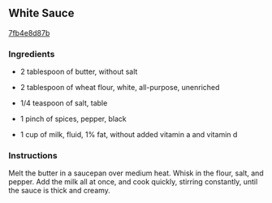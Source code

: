 ## White Sauce

[7fb4e8d87b](http://www.epicurious.com/recipes/food/views/white-sauce-382141)

### Ingredients

 - 2 tablespoon of butter, without salt

 - 2 tablespoon of wheat flour, white, all-purpose, unenriched

 - 1/4 teaspoon of salt, table

 - 1 pinch of spices, pepper, black

 - 1 cup of milk, fluid, 1% fat, without added vitamin a and vitamin d

### Instructions

Melt the butter in a saucepan over medium heat. Whisk in the flour, salt, and pepper. Add the milk all at once, and cook quickly, stirring constantly, until the sauce is thick and creamy.